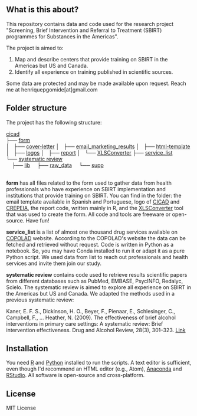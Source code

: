 ## What is this about?

This repository contains data and code used for the research project "Screening, Brief Intervention and Referral to Treatment (SBIRT) programmes for Substances in the Americas".

The project is aimed to:

1. Map and describe centers that provide training on SBIRT in the Americas but US and Canada.
2. Identify all experience on training published in scientific sources.

Some data are protected and may be made available upon request. Reach me at henriquepgomide[at]gmail.com

## Folder structure

The project has the following structure:

<a href="cicad">cicad</a><br>
├── <a href="cicad/form/">form</a><br>
│   ├── <a href="cicad/form/cover-letter/">cover-letter</a>	│   ├── <a href="cicad/form/email_marketing_results/">email_marketing_results</a>	│   ├── <a href="cicad/form/html-template/">html-template</a>	│   ├── <a href="cicad/form/logos/">logos</a>	│   ├── <a href="cicad/form/report/">report</a>	│   └── <a href="cicad/form/XLSConverter/">XLSConverter</a>	├── <a href="cicad/service_list/">service_list</a><br>
└── <a href="cicad/systematic%20review/">systematic review</a><br>
&nbsp;&nbsp;&nbsp; ├── <a href="cicad/systematic%20review/lib/">lib</a>	&nbsp;&nbsp;&nbsp; ├── <a href="cicad/systematic%20review/raw_data/">raw_data</a>	&nbsp;&nbsp;&nbsp; └── <a href="cicad/systematic%20review/supp/">supp</a>	<br><br>
</p>
<p>

**form** has all files related to the form used to gather data from health professionals who have experience on SBIRT  implementation and institutions that provide training on SBIRT. You can find in the folder: the email template available in Spanish and Portuguese, logo of [CICAD](http://www.cicad.oas.org/main/default_eng.asp) and [CREPEIA](http://www.ufjf.br/crepeia/), the report code, written mainly in R, and the [XLSConverter](https://opendatakit.org/use/xlsform/) tool that was used to create the form. All code and tools are freeware or open-source. Have fun!

**service_list** is a list of almost one thousand drug services available on [COPOLAD](https://www.copolad.eu/en/que-es-copolad) website. According to the COPOLAD's website the data can be fetched and retrieved without request. Code is written in Python as a notebook. So, you may have Conda installed to run it or adapt it as a pure Python script. We used data from list to reach out professionals and health services and invite them join our study.

**systematic review** contains code used to retrieve results scientific papers from different databases such as PubMed, EMBASE, PsycINFO, Redalyc, Scielo. The systematic review is aimed to explore all experience on SBIRT in the Americas but US and Canada. We adapted the methods used in a previous systematic review:

Kaner, E. F. S., Dickinson, H. O., Beyer, F., Pienaar, E., Schlesinger, C., Campbell, F., … Heather, N. (2009). The effectiveness of brief alcohol interventions in primary care settings: A systematic review: Brief intervention effectiveness. Drug and Alcohol Review, 28(3), 301–323. [Link](https://doi.org/10.1111/j.1465-3362.2009.00071.x)


## Installation

You need [R](https://www.r-project.org) and [Python](https://www.python.org/downloads/) installed to run the scripts. A text editor is sufficient, even though I'd recommend an HTML editor (e.g., Atom), [Anaconda](https://www.continuum.io/downloads) and [RStudio](https://www.rstudio.com/products/rstudio/download/). All software is open-source and cross-platform.

## License

MIT License
